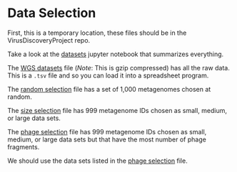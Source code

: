 # Data Selection

First, this is a temporary location, these files should be in the VirusDiscoveryProject repo.

Take a look at the [datasets](datasets.ipynb) jupyter notebook that summarizes everything.

The [WGS datasets](wgs_datasets.tsv.gz) file (*Note*: This is gzip compressed) has all the raw data. This is a `.tsv` file and so you can load it into a spreadsheet program.

The [random selection](random_selection.txt) file has a set of 1,000 metagenomes chosen at random.

The [size selection](size_selection.txt) file has 999 metagenome IDs chosen as small, medium, or large data sets.

The [phage selection](phage_size_selection.txt) file has 999 metagenome IDs chosen as small, medium, or large data sets but that have the most number of phage fragments.


We should use the data sets listed in the [phage selection](phage_size_selection.txt) file.
